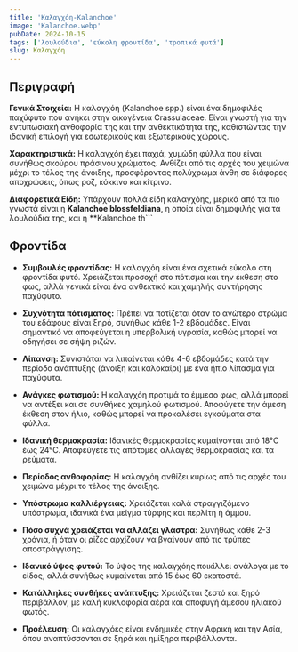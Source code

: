 ```yaml
---
title: 'Καλαγχόη-Kalanchoe'
image: 'Kalanchoe.webp'
pubDate: 2024-10-15
tags: ['λουλούδια', 'εύκολη φροντίδα', 'τροπικά φυτά']
slug: Καλαγχόη
---
```


**Περιγραφή**
----------------
**Γενικά Στοιχεία:**
Η καλαγχόη (Kalanchoe spp.) είναι ένα δημοφιλές παχύφυτο που ανήκει στην οικογένεια Crassulaceae. Είναι γνωστή για την εντυπωσιακή ανθοφορία της και την ανθεκτικότητα της, καθιστώντας την ιδανική επιλογή για εσωτερικούς και εξωτερικούς χώρους.

**Χαρακτηριστικά:**
Η καλαγχόη έχει παχιά, χυμώδη φύλλα που είναι συνήθως σκούρου πράσινου χρώματος. Ανθίζει από τις αρχές του χειμώνα μέχρι το τέλος της άνοιξης, προσφέροντας πολύχρωμα άνθη σε διάφορες αποχρώσεις, όπως ροζ, κόκκινο και κίτρινο.

**Διαφορετικά Είδη:**
Υπάρχουν πολλά είδη καλαγχόης, μερικά από τα πιο γνωστά είναι η **Kalanchoe blossfeldiana**, η οποία είναι δημοφιλής για τα λουλούδια της, και η **Kalanchoe th```


**Φροντίδα**
--------------

* **Συμβουλές φροντίδας:** Η καλαγχόη είναι ένα σχετικά εύκολο στη φροντίδα φυτό. Χρειάζεται προσοχή στο πότισμα και την έκθεση στο φως, αλλά γενικά είναι ένα ανθεκτικό και χαμηλής συντήρησης παχύφυτο. 

* **Συχνότητα πότισματος:** Πρέπει να ποτίζεται όταν το ανώτερο στρώμα του εδάφους είναι ξηρό, συνήθως κάθε 1-2 εβδομάδες. Είναι σημαντικό να αποφεύγεται η υπερβολική υγρασία, καθώς μπορεί να οδηγήσει σε σήψη ριζών. 

* **Λίπανση:** Συνιστάται να λιπαίνεται κάθε 4-6 εβδομάδες κατά την περίοδο ανάπτυξης (άνοιξη και καλοκαίρι) με ένα ήπιο λίπασμα για παχύφυτα. 

* **Ανάγκες φωτισμού:** Η καλαγχόη προτιμά το έμμεσο φως, αλλά μπορεί να αντέξει και σε συνθήκες χαμηλού φωτισμού. Αποφύγετε την άμεση έκθεση στον ήλιο, καθώς μπορεί να προκαλέσει εγκαύματα στα φύλλα. 

* **Ιδανική θερμοκρασία:** Ιδανικές θερμοκρασίες κυμαίνονται από 18°C έως 24°C. Αποφεύγετε τις απότομες αλλαγές θερμοκρασίας και τα ρεύματα.

* **Περίοδος ανθοφορίας:** Η καλαγχόη ανθίζει κυρίως από τις αρχές του χειμώνα μέχρι το τέλος της άνοιξης. 

* **Υπόστρωμα καλλιέργειας:** Χρειάζεται καλά στραγγιζόμενο υπόστρωμα, ιδανικά ένα μείγμα τύρφης και περλίτη ή άμμου. 

* **Πόσο συχνά χρειάζεται να αλλάζει γλάστρα:** Συνήθως κάθε 2-3 χρόνια, ή όταν οι ρίζες αρχίζουν να βγαίνουν από τις τρύπες αποστράγγισης. 

* **Ιδανικό ύψος φυτού:** Το ύψος της καλαγχόης ποικίλλει ανάλογα με το είδος, αλλά συνήθως κυμαίνεται από 15 έως 60 εκατοστά. 

* **Κατάλληλες συνθήκες ανάπτυξης:** Χρειάζεται ζεστό και ξηρό περιβάλλον, με καλή κυκλοφορία αέρα και αποφυγή άμεσου ηλιακού φωτός. 

* **Προέλευση:** Οι καλαγχόες είναι ενδημικές στην Αφρική και την Ασία, όπου αναπτύσσονται σε ξηρά και ημίξηρα περιβάλλοντα. 